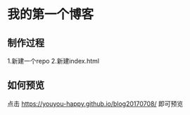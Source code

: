 # 我的第一个博客

## 制作过程

1.新建一个repo
2.新建index.html

## 如何预览

点击 https://youyou-happy.github.io/blog20170708/ 即可预览
